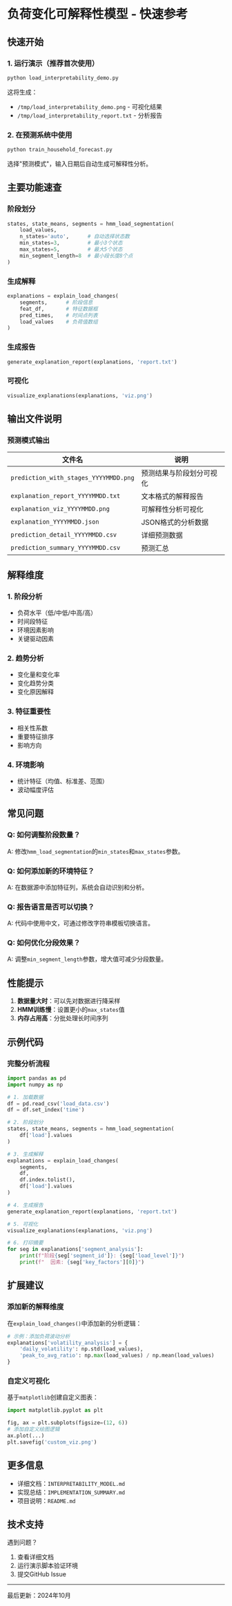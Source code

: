 # 负荷变化可解释性模型 - 快速参考

## 快速开始

### 1. 运行演示（推荐首次使用）
```bash
python load_interpretability_demo.py
```
这将生成：
- `/tmp/load_interpretability_demo.png` - 可视化结果
- `/tmp/load_interpretability_report.txt` - 分析报告

### 2. 在预测系统中使用
```bash
python train_household_forecast.py
```
选择"预测模式"，输入日期后自动生成可解释性分析。

## 主要功能速查

### 阶段划分
```python
states, state_means, segments = hmm_load_segmentation(
    load_values, 
    n_states='auto',      # 自动选择状态数
    min_states=3,         # 最小3个状态
    max_states=5,         # 最大5个状态
    min_segment_length=8  # 最小段长度8个点
)
```

### 生成解释
```python
explanations = explain_load_changes(
    segments,      # 阶段信息
    feat_df,       # 特征数据框
    pred_times,    # 时间点列表
    load_values    # 负荷值数组
)
```

### 生成报告
```python
generate_explanation_report(explanations, 'report.txt')
```

### 可视化
```python
visualize_explanations(explanations, 'viz.png')
```

## 输出文件说明

### 预测模式输出
| 文件名 | 说明 |
|--------|------|
| `prediction_with_stages_YYYYMMDD.png` | 预测结果与阶段划分可视化 |
| `explanation_report_YYYYMMDD.txt` | 文本格式的解释报告 |
| `explanation_viz_YYYYMMDD.png` | 可解释性分析可视化 |
| `explanation_YYYYMMDD.json` | JSON格式的分析数据 |
| `prediction_detail_YYYYMMDD.csv` | 详细预测数据 |
| `prediction_summary_YYYYMMDD.csv` | 预测汇总 |

## 解释维度

### 1. 阶段分析
- 负荷水平（低/中低/中高/高）
- 时间段特征
- 环境因素影响
- 关键驱动因素

### 2. 趋势分析
- 变化量和变化率
- 变化趋势分类
- 变化原因解释

### 3. 特征重要性
- 相关性系数
- 重要特征排序
- 影响方向

### 4. 环境影响
- 统计特征（均值、标准差、范围）
- 波动幅度评估

## 常见问题

### Q: 如何调整阶段数量？
A: 修改`hmm_load_segmentation`的`min_states`和`max_states`参数。

### Q: 如何添加新的环境特征？
A: 在数据源中添加特征列，系统会自动识别和分析。

### Q: 报告语言是否可以切换？
A: 代码中使用中文，可通过修改字符串模板切换语言。

### Q: 如何优化分段效果？
A: 调整`min_segment_length`参数，增大值可减少分段数量。

## 性能提示

1. **数据量大时**：可以先对数据进行降采样
2. **HMM训练慢**：设置更小的`max_states`值
3. **内存占用高**：分批处理长时间序列

## 示例代码

### 完整分析流程
```python
import pandas as pd
import numpy as np

# 1. 加载数据
df = pd.read_csv('load_data.csv')
df = df.set_index('time')

# 2. 阶段划分
states, state_means, segments = hmm_load_segmentation(
    df['load'].values
)

# 3. 生成解释
explanations = explain_load_changes(
    segments, 
    df, 
    df.index.tolist(), 
    df['load'].values
)

# 4. 生成报告
generate_explanation_report(explanations, 'report.txt')

# 5. 可视化
visualize_explanations(explanations, 'viz.png')

# 6. 打印摘要
for seg in explanations['segment_analysis']:
    print(f"阶段{seg['segment_id']}: {seg['load_level']}")
    print(f"  因素: {seg['key_factors'][0]}")
```

## 扩展建议

### 添加新的解释维度
在`explain_load_changes()`中添加新的分析逻辑：
```python
# 示例：添加负荷波动分析
explanations['volatility_analysis'] = {
    'daily_volatility': np.std(load_values),
    'peak_to_avg_ratio': np.max(load_values) / np.mean(load_values)
}
```

### 自定义可视化
基于`matplotlib`创建自定义图表：
```python
import matplotlib.pyplot as plt

fig, ax = plt.subplots(figsize=(12, 6))
# 添加自定义绘图逻辑
ax.plot(...)
plt.savefig('custom_viz.png')
```

## 更多信息

- 详细文档：`INTERPRETABILITY_MODEL.md`
- 实现总结：`IMPLEMENTATION_SUMMARY.md`
- 项目说明：`README.md`

## 技术支持

遇到问题？
1. 查看详细文档
2. 运行演示脚本验证环境
3. 提交GitHub Issue

---
最后更新：2024年10月
